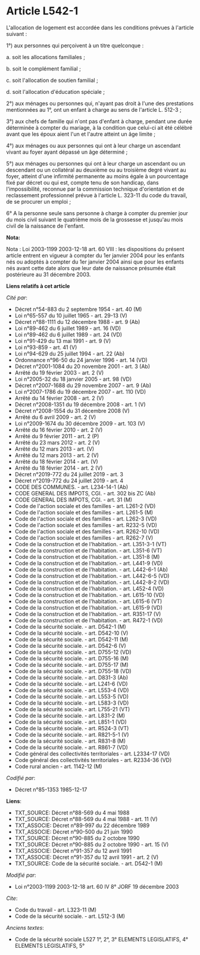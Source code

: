 # Article L542-1

L'allocation de logement est accordée dans les conditions prévues à l'article suivant : 

1°) aux personnes qui perçoivent à un titre quelconque : 

a. soit les allocations familiales ; 

b. soit le complément familial ; 

c. soit l'allocation de soutien familial ; 

d. soit l'allocation d'éducation spéciale ; 

2°) aux ménages ou personnes qui, n'ayant pas droit à l'une des prestations mentionnées au 1°, ont un enfant à charge au sens
de l'article L. 512-3 ; 

3°) aux chefs de famille qui n'ont pas d'enfant à charge, pendant une durée déterminée à compter du mariage, à la condition
que celui-ci ait été célébré avant que les époux aient l'un et l'autre atteint un âge limite ; 

4°) aux ménages ou aux personnes qui ont à leur charge un ascendant vivant au foyer ayant dépassé un âge déterminé ; 

5°) aux ménages ou personnes qui ont à leur charge un ascendant ou un descendant ou un collatéral au deuxième ou au troisième
degré vivant au foyer, atteint d'une infirmité permanente au moins égale à un pourcentage fixé par décret ou qui est, compte
tenu de son handicap, dans l'impossibilité, reconnue par la commission technique d'orientation et de reclassement
professionnel prévue à l'article L. 323-11 du code du travail, de se procurer un emploi ;

6° A la personne seule sans personne à charge à compter du premier jour du mois civil suivant le quatrième mois de la
grossesse et jusqu'au mois civil de la naissance de l'enfant.

**Nota:**

Nota : Loi 2003-1199 2003-12-18 art. 60 VIII : les dispositions du présent article entrent en vigueur à compter du 1er
janvier 2004 pour les enfants nés ou adoptés à compter du 1er janvier 2004 ainsi que pour les enfants nés avant cette date
alors que leur date de naissance présumée était postérieure au 31 décembre 2003.

**Liens relatifs à cet article**

_Cité par_:

  - Décret n°54-883 du 2 septembre 1954 - art. 40 (M)
  - Loi n°65-557 du 10 juillet 1965 - art. 29-13 (V)
  - Décret n°88-1111 du 12 décembre 1988 - art. 9 (Ab)
  - Loi n°89-462 du 6 juillet 1989 - art. 16 (VD)
  - Loi n°89-462 du 6 juillet 1989 - art. 24 (VD)
  - Loi n°91-429 du 13 mai 1991 - art. 9 (V)
  - Loi n°93-859 - art. 41 (V)
  - Loi n°94-629 du 25 juillet 1994 - art. 22 (Ab)
  - Ordonnance n°96-50 du 24 janvier 1996 - art. 14 (VD)
  - Décret n°2001-1084 du 20 novembre 2001 - art. 3 (Ab)
  - Arrêté du 19 février 2003 - art. 2 (V)
  - Loi n°2005-32 du 18 janvier 2005 - art. 98 (VD)
  - Décret n°2007-1688 du 29 novembre 2007 - art. 9 (Ab)
  - Loi n°2007-1786 du 19 décembre 2007 - art. 110 (VD)
  - Arrêté du 14 février 2008 - art. 2 (V)
  - Décret n°2008-1351 du 19 décembre 2008 - art. 1 (V)
  - Décret n°2008-1554 du 31 décembre 2008 (V)
  - Arrêté du 6 avril 2009 - art. 2 (V)
  - Loi n°2009-1674 du 30 décembre 2009 - art. 103 (V)
  - Arrêté du 16 février 2010 - art. 2 (V)
  - Arrêté du 9 février 2011 - art. 2 (P)
  - Arrêté du 23 mars 2012 - art. 2 (V)
  - Arrêté du 12 mars 2013 - art. (V)
  - Arrêté du 12 mars 2013 - art. 2 (V)
  - Arrêté du 18 février 2014 - art. (V)
  - Arrêté du 18 février 2014 - art. 2 (V)
  - Décret n°2019-772 du 24 juillet 2019 - art. 3
  - Décret n°2019-772 du 24 juillet 2019 - art. 4
  - CODE DES COMMUNES. - art. L234-14-1 (Ab)
  - CODE GENERAL DES IMPOTS, CGI. - art. 302 bis ZC (Ab)
  - CODE GENERAL DES IMPOTS, CGI. - art. 31 (M)
  - Code de l'action sociale et des familles - art. L261-2 (VD)
  - Code de l'action sociale et des familles - art. L261-5 (M)
  - Code de l'action sociale et des familles - art. L262-3 (VD)
  - Code de l'action sociale et des familles - art. R232-5 (VD)
  - Code de l'action sociale et des familles - art. R262-10 (VD)
  - Code de l'action sociale et des familles - art. R262-7 (V)
  - Code de la construction et de l'habitation. - art. L351-3-1 (VT)
  - Code de la construction et de l'habitation. - art. L351-6 (VT)
  - Code de la construction et de l'habitation. - art. L351-8 (M)
  - Code de la construction et de l'habitation. - art. L441-9 (VD)
  - Code de la construction et de l'habitation. - art. L442-6-1 (Ab)
  - Code de la construction et de l'habitation. - art. L442-6-5 (VD)
  - Code de la construction et de l'habitation. - art. L442-8-2 (VD)
  - Code de la construction et de l'habitation. - art. L452-4 (VD)
  - Code de la construction et de l'habitation. - art. L615-10 (VD)
  - Code de la construction et de l'habitation. - art. L615-6 (VT)
  - Code de la construction et de l'habitation. - art. L615-9 (VD)
  - Code de la construction et de l'habitation. - art. R351-17 (V)
  - Code de la construction et de l'habitation. - art. R472-1 (VD)
  - Code de la sécurité sociale. - art. D542-1 (M)
  - Code de la sécurité sociale. - art. D542-10 (V)
  - Code de la sécurité sociale. - art. D542-11 (M)
  - Code de la sécurité sociale. - art. D542-6 (V)
  - Code de la sécurité sociale. - art. D755-12 (VD)
  - Code de la sécurité sociale. - art. D755-16 (M)
  - Code de la sécurité sociale. - art. D755-17 (M)
  - Code de la sécurité sociale. - art. D755-18 (VD)
  - Code de la sécurité sociale. - art. D831-3 (Ab)
  - Code de la sécurité sociale. - art. L241-6 (VD)
  - Code de la sécurité sociale. - art. L553-4 (VD)
  - Code de la sécurité sociale. - art. L553-5 (VD)
  - Code de la sécurité sociale. - art. L583-3 (VD)
  - Code de la sécurité sociale. - art. L755-21 (VT)
  - Code de la sécurité sociale. - art. L831-2 (M)
  - Code de la sécurité sociale. - art. L851-1 (VD)
  - Code de la sécurité sociale. - art. R524-3 (VT)
  - Code de la sécurité sociale. - art. R821-5-1 (V)
  - Code de la sécurité sociale. - art. R831-8 (M)
  - Code de la sécurité sociale. - art. R861-7 (VD)
  - Code général des collectivités territoriales - art. L2334-17 (VD)
  - Code général des collectivités territoriales - art. R2334-36 (VD)
  - Code rural ancien - art. 1142-12 (M)

_Codifié par_:

  - Décret n°85-1353 1985-12-17

**Liens**:

  - TXT_SOURCE: Décret n°88-569 du 4 mai 1988
  - TXT_SOURCE: Décret n°88-569 du 4 mai 1988 - art. 11 (V)
  - TXT_ASSOCIE: Décret n°89-997 du 22 décembre 1989
  - TXT_ASSOCIE: Décret n°90-500 du 21 juin 1990
  - TXT_SOURCE: Décret n°90-885 du 2 octobre 1990
  - TXT_SOURCE: Décret n°90-885 du 2 octobre 1990 - art. 15 (V)
  - TXT_ASSOCIE: Décret n°91-357 du 12 avril 1991
  - TXT_ASSOCIE: Décret n°91-357 du 12 avril 1991 - art. 2 (V)
  - TXT_SOURCE: Code de la sécurité sociale. - art. D542-1 (M)

_Modifié par_:

  - Loi n°2003-1199 2003-12-18 art. 60 IV 8° JORF 19 décembre 2003

_Cite_:

  - Code du travail - art. L323-11 (M)
  - Code de la sécurité sociale. - art. L512-3 (M)

_Anciens textes_:

  - Code de la sécurité sociale L527 1°, 2°, 3° ELEMENTS LEGISLATIFS, 4° ELEMENTS LEGISLATIFS, 5°
